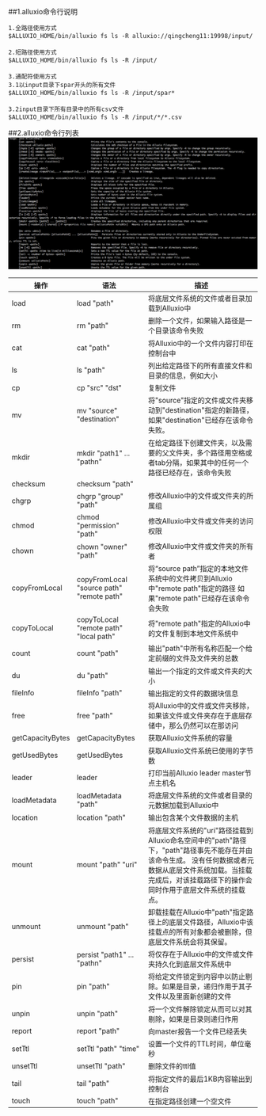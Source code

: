 ##1.alluxio命令行说明
```
1.全路径使用方式
$ALLUXIO_HOME/bin/alluxio fs ls -R alluxio://qingcheng11:19998/input/

2.短路径使用方式
$ALLUXIO_HOME/bin/alluxio fs ls -R /input/

3.通配符使用方式
3.1以input目录下spar开头的所有文件
$ALLUXIO_HOME/bin/alluxio fs ls -R /input/spar*

3.2input目录下所有目录中的所有csv文件
$ALLUXIO_HOME/bin/alluxio fs ls -R /input/*/*.csv
```


##2.alluxio命令行列表
![](images/Snip20161220_3.png) 

|操作|语法|描述|
|---|---|---|
|load|load "path"|将底层文件系统的文件或者目录加载到Alluxio中|
|rm|rm "path"|删除一个文件，如果输入路径是一个目录该命令失败|
|cat|cat "path"|将Alluxio中的一个文件内容打印在控制台中|
|ls|ls "path"|列出给定路径下的所有直接文件和目录的信息，例如大小|
|cp|cp "src" "dst"|复制文件|
|mv|mv "source" "destination"|将"source"指定的文件或文件夹移动到"destination"指定的新路径，如果"destination"已经存在该命令失败。|
|mkdir|mkdir "path1" ... "pathn"|在给定路径下创建文件夹，以及需要的父文件夹，多个路径用空格或者tab分隔，如果其中的任何一个路径已经存在，该命令失败|
|checksum |checksum "path"	 | |
|chgrp  | chgrp "group" "path" |修改Alluxio中的文件或文件夹的所属组  |
|chmod |chmod "permission" "path"|修改Alluxio中文件或文件夹的访问权限 |
|chown |chown "owner" "path" |修改Alluxio中文件或文件夹的所有者|
|copyFromLocal|copyFromLocal "source path" "remote path"|将“source path”指定的本地文件系统中的文件拷贝到Alluxio中"remote path"指定的路径 如果"remote path"已经存在该命令会失败 |
|copyToLocal|	copyToLocal "remote path" "local path"|将"remote path"指定的Alluxio中的文件复制到本地文件系统中|
|count|count "path"|输出"path"中所有名称匹配一个给定前缀的文件及文件夹的总数|
|du|du "path"|输出一个指定的文件或文件夹的大小|
|fileInfo|fileInfo "path"|输出指定的文件的数据块信息|
|free|free "path"|将Alluxio中的文件或文件夹移除，如果该文件或文件夹存在于底层存储中，那么仍然可以在那访问|
|getCapacityBytes|getCapacityBytes|获取Alluxio文件系统的容量|
|getUsedBytes|getUsedBytes|获取Alluxio文件系统已使用的字节数|
|leader|leader|打印当前Alluxio leader master节点主机名|
|loadMetadata|loadMetadata "path"|将底层文件系统的文件或者目录的元数据加载到Alluxio中|
|location|location "path"|输出包含某个文件数据的主机|
|mount|mount "path" "uri"|将底层文件系统的"uri"路径挂载到Alluxio命名空间中的"path"路径下，"path"路径事先不能存在并由该命令生成。 没有任何数据或者元数据从底层文件系统加载。当挂载完成后，对该挂载路径下的操作会同时作用于底层文件系统的挂载点。|
|unmount|unmount "path"|卸载挂载在Alluxio中"path"指定路径上的底层文件路径，Alluxio中该挂载点的所有对象都会被删除，但底层文件系统会将其保留。|
|persist|persist "path1" ... "pathn"|将仅存在于Alluxio中的文件或文件夹持久化到底层文件系统中|
|pin|pin "path"|将给定文件锁定到内容中以防止剔除。如果是目录，递归作用于其子文件以及里面新创建的文件|
|unpin|unpin "path"|将一个文件解除锁定从而可以对其剔除，如果是目录则递归作用|
|report|report "path"|向master报告一个文件已经丢失|
|setTtl|setTtl "path" "time"|设置一个文件的TTL时间，单位毫秒|
|unsetTtl|unsetTtl "path"|删除文件的ttl值|
|tail|tail "path"|将指定文件的最后1KB内容输出到控制台|
|touch|touch "path"|在指定路径创建一个空文件|

	
	
		
		
		

